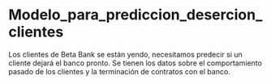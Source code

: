 # Modelo_para_prediccion_desercion_clientes
Los clientes de Beta Bank se están yendo, necesitamos predecir si un cliente dejará el banco pronto. Se tienen los datos sobre el comportamiento pasado de los clientes y la terminación de contratos con el banco.
